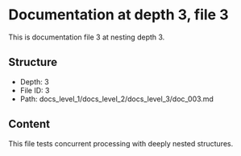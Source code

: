 # Documentation at depth 3, file 3

This is documentation file 3 at nesting depth 3.

## Structure
- Depth: 3
- File ID: 3
- Path: docs_level_1/docs_level_2/docs_level_3/doc_003.md

## Content
This file tests concurrent processing with deeply nested structures.